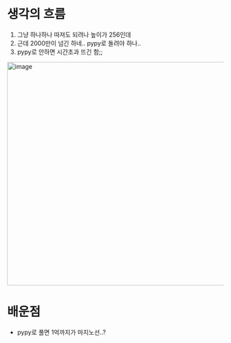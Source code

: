 # 생각의 흐름
1. 그냥 하나하나 따져도 되려나 높이가 256인데
2. 근데 2000만이 넘긴 하네.. pypy로 돌려야 하나..
3. pypy로 안하면 시간초과 뜨긴 함;;

<img width="518" alt="image" src="https://github.com/user-attachments/assets/cb42a70f-7e3c-4183-a88e-8c5dff05a0fe" />

# 배운점
- pypy로 풀면 1억까지가 마지노선..?
